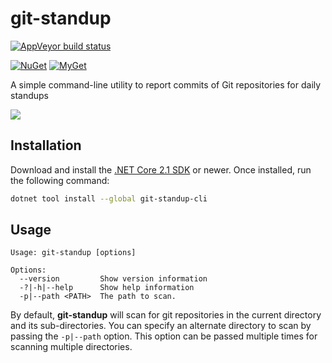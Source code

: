 # git-standup

[![AppVeyor build status][appveyor-badge]](https://ci.appveyor.com/project/jerriep/git-status-cli/branch/master)

[appveyor-badge]: https://img.shields.io/appveyor/ci/jerriep/git-status-cli/master.svg?label=appveyor&style=flat-square

[![NuGet][main-nuget-badge]][main-nuget] [![MyGet][main-myget-badge]][main-myget]

[main-nuget]: https://www.nuget.org/packages/git-standup-cli/
[main-nuget-badge]: https://img.shields.io/nuget/v/git-standup-cli.svg?style=flat-square&label=nuget
[main-myget]: https://www.myget.org/feed/lftkv/package/nuget/git-standup-cli
[main-myget-badge]: https://img.shields.io/www.myget/lftkv/vpre/git-standup-cli.svg?style=flat-square&label=myget

A simple command-line utility to report commits of Git repositories for daily standups

![](screenshot.png)

## Installation

Download and install the [.NET Core 2.1 SDK](https://www.microsoft.com/net/download) or newer. Once installed, run the following command:

```bash
dotnet tool install --global git-standup-cli
```

## Usage

```text
Usage: git-standup [options]

Options:
  --version         Show version information
  -?|-h|--help      Show help information
  -p|--path <PATH>  The path to scan.
```

By default, **git-standup** will scan for git repositories in the current directory and its sub-directories. You can specify an alternate directory to scan by passing the `-p|--path` option. This option can be passed multiple times for scanning multiple directories.
